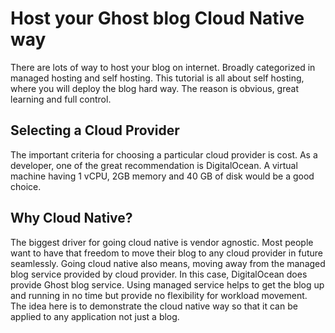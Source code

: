 # Host your Ghost blog Cloud Native way

There are lots of way to host your blog on internet. Broadly categorized in managed hosting and self hosting. This tutorial is all about self hosting, where you will deploy the blog hard way. The reason is obvious, great learning and full control.

## Selecting a Cloud Provider
The important criteria for choosing a particular cloud provider is cost. As a developer, one of the great recommendation is DigitalOcean. A virtual machine having 1 vCPU, 2GB memory and 40 GB of disk would be a good choice.

## Why Cloud Native?
The biggest driver for going cloud native is vendor agnostic. Most people want to have that freedom to move their blog to any cloud provider in future seamlessly. Going cloud native also means, moving away from the managed blog service provided by cloud provider. In this case, DigitalOcean does provide Ghost blog service. Using managed service helps to get the blog up and running in no time but provide no flexibility for workload movement. The idea here is to demonstrate the cloud native way so that it can be applied to any application not just a blog.
